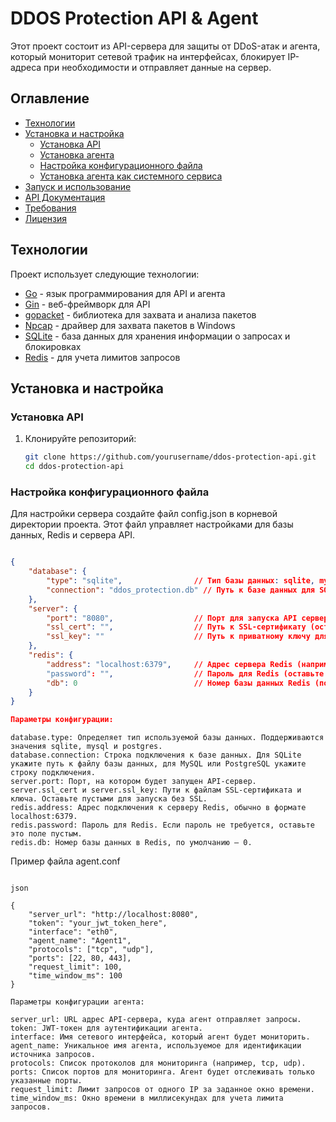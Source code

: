 # DDOS Protection API & Agent

Этот проект состоит из API-сервера для защиты от DDoS-атак и агента, который мониторит сетевой трафик на интерфейсах, блокирует IP-адреса при необходимости и отправляет данные на сервер. 

## Оглавление
- [Технологии](#технологии)
- [Установка и настройка](#установка-и-настройка)
  - [Установка API](#установка-api)
  - [Установка агента](#установка-агента)
  - [Настройка конфигурационного файла](#настройка-конфигурационного-файла)
  - [Установка агента как системного сервиса](#установка-агента-как-системного-сервиса)
- [Запуск и использование](#запуск-и-использование)
- [API Документация](#api-документация)
- [Требования](#требования)
- [Лицензия](#лицензия)

## Технологии
Проект использует следующие технологии:
- [Go](https://golang.org/) - язык программирования для API и агента
- [Gin](https://github.com/gin-gonic/gin) - веб-фреймворк для API
- [gopacket](https://github.com/google/gopacket) - библиотека для захвата и анализа пакетов
- [Npcap](https://nmap.org/npcap/) - драйвер для захвата пакетов в Windows
- [SQLite](https://sqlite.org/) - база данных для хранения информации о запросах и блокировках
- [Redis](https://redis.io/) - для учета лимитов запросов

## Установка и настройка

### Установка API
1. Клонируйте репозиторий:
   ```bash
   git clone https://github.com/yourusername/ddos-protection-api.git
   cd ddos-protection-api

### Настройка конфигурационного файла

Для настройки сервера создайте файл config.json в корневой директории проекта. Этот файл управляет настройками для базы данных, Redis и сервера API.

```json

{
    "database": {
        "type": "sqlite",                // Тип базы данных: sqlite, mysql, или postgres
        "connection": "ddos_protection.db" // Путь к базе данных для SQLite или строка подключения для MySQL/Postgres
    },
    "server": {
        "port": "8080",                  // Порт для запуска API сервера
        "ssl_cert": "",                  // Путь к SSL-сертификату (оставьте пустым, если SSL не используется)
        "ssl_key": ""                    // Путь к приватному ключу для SSL (оставьте пустым, если SSL не используется)
    },
    "redis": {
        "address": "localhost:6379",     // Адрес сервера Redis (например, localhost:6379)
        "password": "",                  // Пароль для Redis (оставьте пустым, если пароль не требуется)
        "db": 0                          // Номер базы данных Redis (по умолчанию 0)
    }
}

Параметры конфигурации:
```
    database.type: Определяет тип используемой базы данных. Поддерживаются значения sqlite, mysql и postgres.
    database.connection: Строка подключения к базе данных. Для SQLite укажите путь к файлу базы данных, для MySQL или PostgreSQL укажите строку подключения.
    server.port: Порт, на котором будет запущен API-сервер.
    server.ssl_cert и server.ssl_key: Пути к файлам SSL-сертификата и ключа. Оставьте пустыми для запуска без SSL.
    redis.address: Адрес подключения к серверу Redis, обычно в формате localhost:6379.
    redis.password: Пароль для Redis. Если пароль не требуется, оставьте это поле пустым.
    redis.db: Номер базы данных в Redis, по умолчанию — 0.

Пример файла agent.conf

```Агент также требует конфигурационный файл agent.conf, который должен находиться в одной директории с исполняемым файлом агента:

json

{
    "server_url": "http://localhost:8080",
    "token": "your_jwt_token_here",
    "interface": "eth0",
    "agent_name": "Agent1",
    "protocols": ["tcp", "udp"],
    "ports": [22, 80, 443],
    "request_limit": 100,
    "time_window_ms": 100
}

Параметры конфигурации агента:
```
    server_url: URL адрес API-сервера, куда агент отправляет запросы.
    token: JWT-токен для аутентификации агента.
    interface: Имя сетевого интерфейса, который агент будет мониторить.
    agent_name: Уникальное имя агента, используемое для идентификации источника запросов.
    protocols: Список протоколов для мониторинга (например, tcp, udp).
    ports: Список портов для мониторинга. Агент будет отслеживать только указанные порты.
    request_limit: Лимит запросов от одного IP за заданное окно времени.
    time_window_ms: Окно времени в миллисекундах для учета лимита запросов.